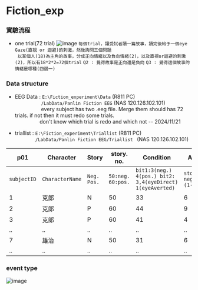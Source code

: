 # Fiction_exp
### 實驗流程
- one trial(72 trial)
![image](https://github.com/user-attachments/assets/1579ce99-fcbb-4a85-a4e2-c8c7785c4052)
```每個trial，讓受試者讀一篇故事，讀完後給予一個eye Gaze(直視 or 迴避)的刺激，然後詢問三個問題```  
``` 以某個人(18)為主角的故事，分成正向情緒以及負向情緒(2)，以及直視or迴避的刺激(2)，所以有18*2*2=72個trial```
``` Q2 : 覺得故事是正向還是負向 ```
``` Q3 : 覺得這個故事的情緒是哪種(四選一) ```

### Data structure
- EEG Data : ```E:\Fiction_experiment\Data``` (R811 PC)  
&nbsp;&nbsp;&nbsp;&nbsp;&nbsp;&nbsp;&nbsp;&nbsp;&nbsp;&nbsp;&nbsp;&nbsp;&nbsp;&nbsp;&nbsp;&nbsp;&nbsp; ```/LabData/Panlin Fiction EEG``` (NAS 120.126.102.101)  
&nbsp;&nbsp;&nbsp;&nbsp;&nbsp;&nbsp;&nbsp;&nbsp;&nbsp;&nbsp;&nbsp;&nbsp;&nbsp;&nbsp;&nbsp;&nbsp;&nbsp; every subject has two .eeg file. Merge them should has 72 trials. if not then it must redo some trials.  
&nbsp;&nbsp;&nbsp;&nbsp;&nbsp;&nbsp;&nbsp;&nbsp;&nbsp;&nbsp;&nbsp;&nbsp;&nbsp;&nbsp;&nbsp;&nbsp;&nbsp;don't know which trial is redo and which not -- 2024/11/21

- triallist : ```E:\Fiction_experiment\Triallist``` (R811 PC)   
&nbsp;&nbsp;&nbsp;&nbsp;&nbsp;&nbsp;&nbsp;&nbsp;&nbsp;&nbsp;&nbsp;&nbsp;&nbsp;&nbsp;```/LabData/Panlin Fiction EEG/Triallist ``` (NAS 120.126.102.101)  

| p01 | Character |	Story |	story. no. | Condition | Arousal | Q2.ACC | Q3.ACC | Condition2 | Condition3 | Eye.OnsetDelay |  
|---|---|---|---|---|---|---|---|---|---|---|
| `subjectID` | `CharacterName` |	`Neg. Pos.` |	`50:neg. 60:pos.` | `bit1:3(neg.)         4(pos.) bit2: 3,4(eyeDirect) 1(eyeAverted)` | `story_tone neg.~pos.(1-10)` | `Q2.Accuracy` | `Q3.Accuracy` | `story condition(emotion)` | `subject think condition(emotion)`  | `??` | 
| 1 | 克郎 | N | 50 | 33 | 6 | 1 | 1 | 33 | 33 | 0|
| 2 | 克郎 | P | 60 | 44 | 9 | 1 | 1 | 44 | 44 | 0|
| 3 | 克郎 | P | 60 | 41 | 4 | 1 | 1 | 41 | 41 | 0|
|..|..|..|..|..|..|..|..|..|..|
| 7 | 雄治 | N | 50 | 31 | 6 | 1 | 0 | 319 | 319 | 0|
|..|..|..|..|..|..|..|..|..|..|

### event type
![image](https://github.com/user-attachments/assets/0f1bf32d-ef89-422c-aa2b-2798024333e1)



